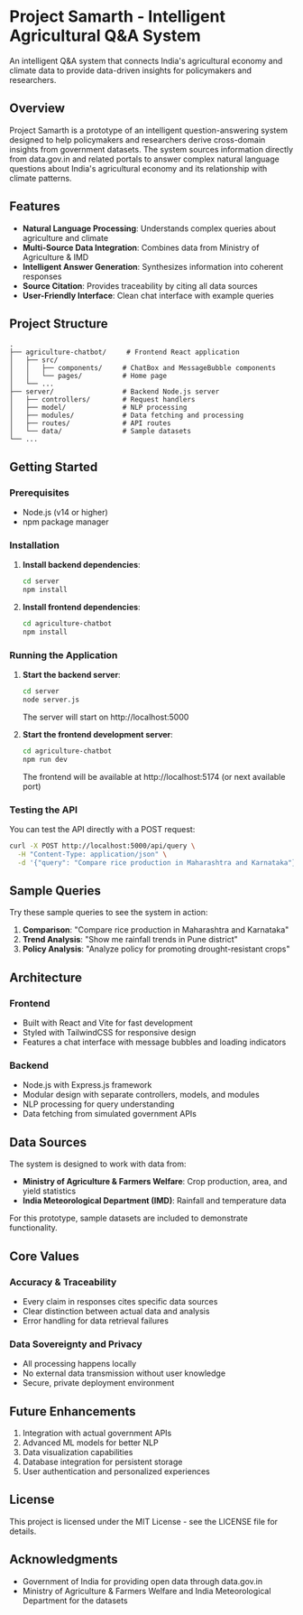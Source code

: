 # Project Samarth - Intelligent Agricultural Q&A System

An intelligent Q&A system that connects India's agricultural economy and climate data to provide data-driven insights for policymakers and researchers.

## Overview

Project Samarth is a prototype of an intelligent question-answering system designed to help policymakers and researchers derive cross-domain insights from government datasets. The system sources information directly from data.gov.in and related portals to answer complex natural language questions about India's agricultural economy and its relationship with climate patterns.

## Features

- **Natural Language Processing**: Understands complex queries about agriculture and climate
- **Multi-Source Data Integration**: Combines data from Ministry of Agriculture & IMD
- **Intelligent Answer Generation**: Synthesizes information into coherent responses
- **Source Citation**: Provides traceability by citing all data sources
- **User-Friendly Interface**: Clean chat interface with example queries

## Project Structure

```
.
├── agriculture-chatbot/     # Frontend React application
│   ├── src/
│   │   ├── components/     # ChatBox and MessageBubble components
│   │   └── pages/          # Home page
│   └── ...
├── server/                 # Backend Node.js server
│   ├── controllers/        # Request handlers
│   ├── model/              # NLP processing
│   ├── modules/            # Data fetching and processing
│   ├── routes/             # API routes
│   └── data/               # Sample datasets
└── ...
```

## Getting Started

### Prerequisites

- Node.js (v14 or higher)
- npm package manager

### Installation

1. **Install backend dependencies**:
   ```bash
   cd server
   npm install
   ```

2. **Install frontend dependencies**:
   ```bash
   cd agriculture-chatbot
   npm install
   ```

### Running the Application

1. **Start the backend server**:
   ```bash
   cd server
   node server.js
   ```
   The server will start on http://localhost:5000

2. **Start the frontend development server**:
   ```bash
   cd agriculture-chatbot
   npm run dev
   ```
   The frontend will be available at http://localhost:5174 (or next available port)

### Testing the API

You can test the API directly with a POST request:

```bash
curl -X POST http://localhost:5000/api/query \
  -H "Content-Type: application/json" \
  -d '{"query": "Compare rice production in Maharashtra and Karnataka"}'
```

## Sample Queries

Try these sample queries to see the system in action:

1. **Comparison**: "Compare rice production in Maharashtra and Karnataka"
2. **Trend Analysis**: "Show me rainfall trends in Pune district"
3. **Policy Analysis**: "Analyze policy for promoting drought-resistant crops"

## Architecture

### Frontend
- Built with React and Vite for fast development
- Styled with TailwindCSS for responsive design
- Features a chat interface with message bubbles and loading indicators

### Backend
- Node.js with Express.js framework
- Modular design with separate controllers, models, and modules
- NLP processing for query understanding
- Data fetching from simulated government APIs

## Data Sources

The system is designed to work with data from:
- **Ministry of Agriculture & Farmers Welfare**: Crop production, area, and yield statistics
- **India Meteorological Department (IMD)**: Rainfall and temperature data

For this prototype, sample datasets are included to demonstrate functionality.

## Core Values

### Accuracy & Traceability
- Every claim in responses cites specific data sources
- Clear distinction between actual data and analysis
- Error handling for data retrieval failures

### Data Sovereignty and Privacy
- All processing happens locally
- No external data transmission without user knowledge
- Secure, private deployment environment

## Future Enhancements

1. Integration with actual government APIs
2. Advanced ML models for better NLP
3. Data visualization capabilities
4. Database integration for persistent storage
5. User authentication and personalized experiences

## License

This project is licensed under the MIT License - see the LICENSE file for details.

## Acknowledgments

- Government of India for providing open data through data.gov.in
- Ministry of Agriculture & Farmers Welfare and India Meteorological Department for the datasets